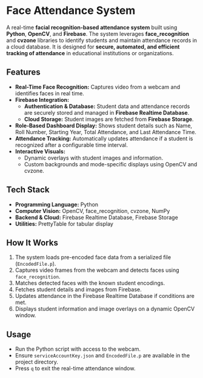 # Face Attendance System

A real-time **facial recognition-based attendance system** built using **Python**, **OpenCV**, and **Firebase**. The system leverages **face_recognition** and **cvzone** libraries to identify students and maintain attendance records in a cloud database. It is designed for **secure, automated, and efficient tracking of attendance** in educational institutions or organizations.

## Features

- **Real-Time Face Recognition:** Captures video from a webcam and identifies faces in real time.
- **Firebase Integration:**  
  - **Authentication & Database:** Student data and attendance records are securely stored and managed in **Firebase Realtime Database**.  
  - **Cloud Storage:** Student images are fetched from **Firebase Storage**.
- **Role-Based Dashboard Display:** Shows student details such as Name, Roll Number, Starting Year, Total Attendance, and Last Attendance Time.
- **Attendance Tracking:** Automatically updates attendance if a student is recognized after a configurable time interval.
- **Interactive Visuals:**  
  - Dynamic overlays with student images and information.  
  - Custom backgrounds and mode-specific displays using OpenCV and cvzone.

## Tech Stack

- **Programming Language:** Python  
- **Computer Vision:** OpenCV, face_recognition, cvzone, NumPy  
- **Backend & Cloud:** Firebase Realtime Database, Firebase Storage  
- **Utilities:** PrettyTable for tabular display  

## How It Works

1. The system loads pre-encoded face data from a serialized file (`EncodedFile.p`).  
2. Captures video frames from the webcam and detects faces using `face_recognition`.  
3. Matches detected faces with the known student encodings.  
4. Fetches student details and images from Firebase.  
5. Updates attendance in the Firebase Realtime Database if conditions are met.  
6. Displays student information and image overlays on a dynamic OpenCV window.  

## Usage

- Run the Python script with access to the webcam.  
- Ensure `serviceAccountKey.json` and `EncodedFile.p` are available in the project directory.  
- Press `q` to exit the real-time attendance window.
